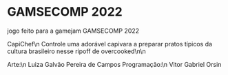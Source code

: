 # GAMSECOMP 2022
 jogo feito para a gamejam GAMSECOMP 2022
 
 CapiChef\n
  Controle uma adorável capivara a preparar pratos típicos da cultura brasileiro nesse ripoff de overcooked\n\n

Arte:\n
 Luiza Galvão Pereira de Campos
Programação:\n
 Vitor Gabriel Orsin
